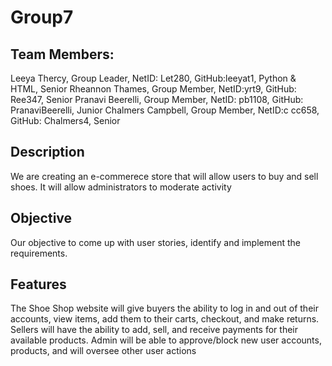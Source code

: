 # Group7

## Team Members: 
Leeya Thercy, Group Leader, NetID: Let280, GitHub:leeyat1, Python & HTML, Senior
Rheannon Thames, Group Member, NetID:yrt9, GitHub: Ree347, Senior
Pranavi Beerelli, Group Member, NetID: pb1108, GitHub: PranaviBeerelli, Junior
Chalmers Campbell, Group Member, NetID:c cc658, GitHub: Chalmers4, Senior

## Description
We are creating an e-commerece store that will allow users to buy and sell shoes. It will allow administrators to moderate activity

## Objective
Our objective to come up with user stories, identify and implement the requirements.

## Features
The Shoe Shop website will give buyers the ability to log in and out of their accounts, view items, add them to their carts, checkout, and make returns. Sellers will have the ability to add, sell, and receive payments for their available products. Admin will be able to approve/block new user accounts, products, and will oversee other user actions 
